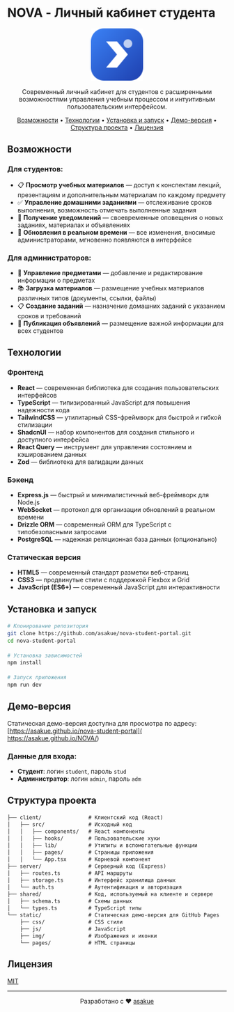 # NOVA - Личный кабинет студента

<p align="center">
  <img src="static/img/nova-icon.svg" alt="NOVA Logo" width="120" height="120">
</p>

<p align="center">
  Современный личный кабинет для студентов с расширенными возможностями управления учебным процессом и интуитивным пользовательским интерфейсом.
</p>

<p align="center">
  <a href="#возможности">Возможности</a> •
  <a href="#технологии">Технологии</a> •
  <a href="#установка-и-запуск">Установка и запуск</a> •
  <a href="#демо-версия">Демо-версия</a> •
  <a href="#структура-проекта">Структура проекта</a> •
  <a href="#лицензия">Лицензия</a>
</p>

## Возможности

### Для студентов:
- 📋 **Просмотр учебных материалов** — доступ к конспектам лекций, презентациям и дополнительным материалам по каждому предмету
- ✅ **Управление домашними заданиями** — отслеживание сроков выполнения, возможность отмечать выполненные задания
- 📢 **Получение уведомлений** — своевременные оповещения о новых заданиях, материалах и объявлениях
- 🔄 **Обновления в реальном времени** — все изменения, вносимые администраторами, мгновенно появляются в интерфейсе

### Для администраторов:
- 📝 **Управление предметами** — добавление и редактирование информации о предметах
- 📚 **Загрузка материалов** — размещение учебных материалов различных типов (документы, ссылки, файлы)
- 📋 **Создание заданий** — назначение домашних заданий с указанием сроков и требований
- 📢 **Публикация объявлений** — размещение важной информации для всех студентов

## Технологии

### Фронтенд
- **React** — современная библиотека для создания пользовательских интерфейсов
- **TypeScript** — типизированный JavaScript для повышения надежности кода
- **TailwindCSS** — утилитарный CSS-фреймворк для быстрой и гибкой стилизации
- **ShadcnUI** — набор компонентов для создания стильного и доступного интерфейса
- **React Query** — инструмент для управления состоянием и кэшированием данных
- **Zod** — библиотека для валидации данных

### Бэкенд
- **Express.js** — быстрый и минималистичный веб-фреймворк для Node.js
- **WebSocket** — протокол для организации обновлений в реальном времени
- **Drizzle ORM** — современный ORM для TypeScript с типобезопасными запросами
- **PostgreSQL** — надежная реляционная база данных (опционально)

### Статическая версия
- **HTML5** — современный стандарт разметки веб-страниц
- **CSS3** — продвинутые стили с поддержкой Flexbox и Grid
- **JavaScript (ES6+)** — современный JavaScript для интерактивности

## Установка и запуск

```bash
# Клонирование репозитория
git clone https://github.com/asakue/nova-student-portal.git
cd nova-student-portal

# Установка зависимостей
npm install

# Запуск приложения
npm run dev
```

## Демо-версия

Статическая демо-версия доступна для просмотра по адресу: [https://asakue.github.io/nova-student-portal]( https://asakue.github.io/NOVA/)

### Данные для входа:
- **Студент**: логин `student`, пароль `stud`
- **Администратор**: логин `admin`, пароль `adm`

## Структура проекта

```
├── client/               # Клиентский код (React)
│   ├── src/              # Исходный код
│   │   ├── components/   # React компоненты
│   │   ├── hooks/        # Пользовательские хуки
│   │   ├── lib/          # Утилиты и вспомогательные функции
│   │   ├── pages/        # Страницы приложения
│   │   └── App.tsx       # Корневой компонент
├── server/               # Серверный код (Express)
│   ├── routes.ts         # API маршруты
│   ├── storage.ts        # Интерфейс хранилища данных
│   └── auth.ts           # Аутентификация и авторизация
├── shared/               # Код, используемый на клиенте и сервере
│   ├── schema.ts         # Схемы данных
│   └── types.ts          # TypeScript типы
└── static/               # Статическая демо-версия для GitHub Pages
    ├── css/              # CSS стили
    ├── js/               # JavaScript
    ├── img/              # Изображения и иконки
    └── pages/            # HTML страницы
```

## Лицензия

[MIT](LICENSE)

---

<p align="center">
  Разработано с ❤️ <a href="https://github.com/asakue">asakue</a>
</p>
